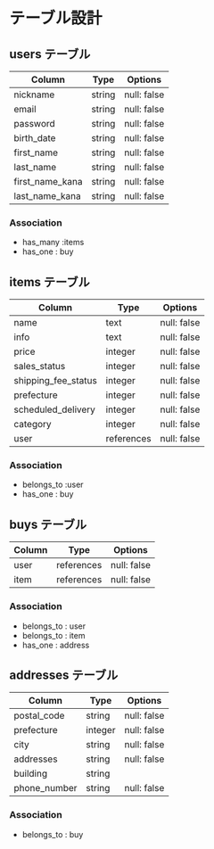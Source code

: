# テーブル設計

## users テーブル

| Column         | Type   | Options     |
| -------------- | ------ | ----------- |
| nickname       | string | null: false |
| email          | string | null: false |
| password       | string | null: false |
| birth_date     | string | null: false |
| first_name     | string | null: false |
| last_name      | string | null: false |
| first_name_kana| string | null: false |
| last_name_kana | string | null: false |

### Association

- has_many :items
- has_one : buy

## items テーブル

| Column              | Type       | Options     |
| ------------------- | ---------- | ----------- |
| name                | text       | null: false |
| info                | text       | null: false |
| price               | integer    | null: false |
| sales_status        | integer    | null: false |
| shipping_fee_status | integer    | null: false |
| prefecture          | integer    | null: false |
| scheduled_delivery  | integer    | null: false |
| category            | integer    | null: false |
| user                | references | null: false                    |


### Association

- belongs_to :user
- has_one : buy

## buys テーブル

| Column | Type       | Options                        |
| ------ | ---------- | ------------------------------ |
| user   | references | null: false                    |
| item   | references | null: false                    |

### Association

- belongs_to : user
- belongs_to : item
- has_one : address

## addresses テーブル

| Column       | Type       | Options     |
| ------------ | ---------- | ----------- |
| postal_code  | string     | null: false |
| prefecture   | integer    | null: false |
| city         | string     | null: false |
| addresses    | string     | null: false |
| building     | string     |             |
| phone_number | string     | null: false |

### Association

- belongs_to : buy